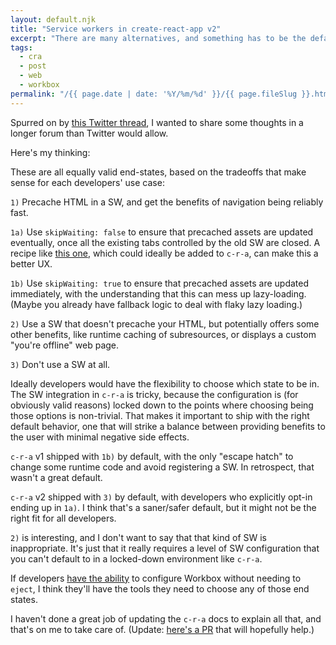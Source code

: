```yaml
---
layout: default.njk
title: "Service workers in create-react-app v2"
excerpt: "There are many alternatives, and something has to be the default."
tags:
  - cra
  - post
  - web
  - workbox
permalink: "/{{ page.date | date: '%Y/%m/%d' }}/{{ page.fileSlug }}.html"
---
```


Spurred on by [this Twitter thread](https://twitter.com/AdamRackis/status/1050176700150108160), I wanted to share some thoughts in a longer forum than Twitter would allow.

Here's my thinking:

These are all equally valid end-states, based on the tradeoffs that make sense for each developers' use case:

`1)` Precache HTML in a SW, and get the benefits of navigation being reliably fast.

`1a)` Use `skipWaiting: false` to ensure that precached assets are updated eventually, once all the existing tabs controlled by the old SW are closed. A recipe like [this one](https://developers.google.com/web/tools/workbox/guides/advanced-recipes#offer_a_page_reload_for_users), which could ideally be added to `c-r-a`, can make this a better UX.

`1b)` Use `skipWaiting: true` to ensure that precached assets are updated immediately, with the understanding that this can mess up lazy-loading. (Maybe you already have fallback logic to deal with flaky lazy loading.)

`2)` Use a SW that doesn't precache your HTML, but potentially offers some other benefits, like runtime caching of subresources, or displays a custom "you're offline" web page.

`3)` Don't use a SW at all.

Ideally developers would have the flexibility to choose which state to be in. The SW integration in `c-r-a` is tricky, because the configuration is (for obviously valid reasons) locked down to the points where choosing being those options is non-trivial. That makes it important to ship with the right default behavior, one that will strike a balance between providing benefits to the user with minimal negative side effects.

`c-r-a` v1 shipped with `1b)` by default, with the only "escape hatch" to change some runtime code and avoid registering a SW. In retrospect, that wasn't a great default.

`c-r-a` v2 shipped with `3)` by default, with developers who explicitly opt-in ending up in `1a)`. I think that's a saner/safer default, but it might not be the right fit for all developers.

`2)` is interesting, and I don't want to say that that kind of SW is inappropriate. It's just that it really requires a level of SW configuration that you can't default to in a locked-down environment like `c-r-a`.

If developers [have the ability](https://github.com/facebook/create-react-app/issues/5359) to configure Workbox without needing to `eject`, I think they'll have the tools they need to choose any of those end states.

I haven't done a great job of updating the `c-r-a` docs to explain all that, and that's on me to take care of. (Update: [here's a PR](https://github.com/facebook/create-react-app/pull/5410) that will hopefully help.)
